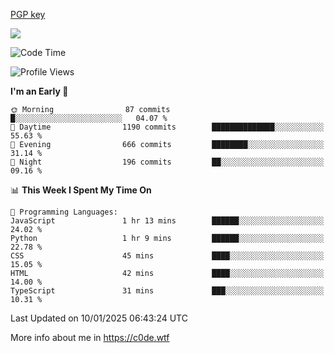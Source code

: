 [PGP key](https://c0de.wtf/urwq.asc)

<a href="https://wakatime.com"><img src="https://wakatime.com/share/@c0dezin/b7f18a7c-ab3a-40b8-8bc7-b1b7bf71f1d6.svg" /></a>

<!--START_SECTION:waka-->
![Code Time](http://img.shields.io/badge/Code%20Time-167%20hrs%208%20mins-blue)

![Profile Views](http://img.shields.io/badge/Profile%20Views-0-blue)

**I'm an Early 🐤** 

```text
🌞 Morning                87 commits          █░░░░░░░░░░░░░░░░░░░░░░░░   04.07 % 
🌆 Daytime                1190 commits        ██████████████░░░░░░░░░░░   55.63 % 
🌃 Evening                666 commits         ████████░░░░░░░░░░░░░░░░░   31.14 % 
🌙 Night                  196 commits         ██░░░░░░░░░░░░░░░░░░░░░░░   09.16 % 
```


📊 **This Week I Spent My Time On** 

```text
💬 Programming Languages: 
JavaScript               1 hr 13 mins        ██████░░░░░░░░░░░░░░░░░░░   24.02 % 
Python                   1 hr 9 mins         ██████░░░░░░░░░░░░░░░░░░░   22.78 % 
CSS                      45 mins             ████░░░░░░░░░░░░░░░░░░░░░   15.05 % 
HTML                     42 mins             ████░░░░░░░░░░░░░░░░░░░░░   14.00 % 
TypeScript               31 mins             ███░░░░░░░░░░░░░░░░░░░░░░   10.31 % 
```


 Last Updated on 10/01/2025 06:43:24 UTC
<!--END_SECTION:waka-->

More info about me in https://c0de.wtf
